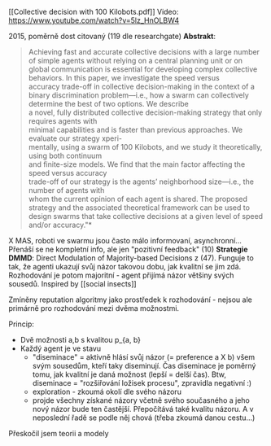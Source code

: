 [[Collective decision with 100 Kilobots.pdf]]
Video: https://www.youtube.com/watch?v=5lz_HnOLBW4

2015, poměrně dost citovaný (119 dle researchgate)
**Abstrakt**:
>Achieving fast and accurate collective decisions with a large number of simple  agents without relying on a central planning unit or on global communication is essential  for developing complex collective behaviors. In this paper, we investigate the speed versus  
accuracy trade-off in collective decision-making in the context of a binary discrimination  problem—i.e., how a swarm can collectively determine the best of two options. We describe  
a novel, fully distributed collective decision-making strategy that only requires agents with  
minimal capabilities and is faster than previous approaches. We evaluate our strategy xperi-  
mentally, using a swarm of 100 Kilobots, and we study it theoretically, using both continuum  
and finite-size models. We find that the main factor affecting the speed versus accuracy  
trade-off of our strategy is the agents’ neighborhood size—i.e., the number of agents with  
whom the current opinion of each agent is shared. The proposed strategy and the associated  theoretical framework can be used to design swarms that take collective decisions at a given  level of speed and/or accuracy."*

X MAS, roboti ve swarmu jsou často málo informovaní, asynchronní...
Přenáší se ne kompletní info, ale jen "pozitivní feedback" (10)
**Strategie DMMD**:  Direct Modulation of Majority-based Decisions z (47). Funguje to tak, že agenti ukazují svůj názor takovou dobu, jak kvalitní se jim zdá. Rozhodování je potom majoritní - agent přijímá názor většiny svých sousedů. Inspired by [[social insects]]

Zmíněny reputation algoritmy jako prostředek k rozhodování - nejsou ale primárně pro rozhodování mezi dvěma možnostmi. 

Princip:
* Dvě možnosti a,b s kvalitou p_{a, b}
* Každý agent je ve stavu 
	* "diseminace" = aktivně hlásí svůj názor (= preference a X b) všem svým sousedům, kteří taky diseminují. Čas diseminace je poměrný tomu, jak kvalitní je daná možnost (lepší = delší čas). Btw, diseminace = "rozšiřování ložisek procesu", zpravidla negativní :)
	* exploration - zkoumá okolí dle svého názoru
	* projde všechny získané názory včetně svého současného a jeho nový názor bude ten častější. Přepočítává také kvalitu názoru. A v neposlední řadě se podle něj chová (třeba zkoumá danou cestu...)

Přeskočil jsem teorii a modely